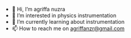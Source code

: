 - 👋 Hi, I’m agriffa nuzra
- 👀 I’m interested in physics instrumentation
- 🌱 I’m currently learning about instrumentation
- 📫 How to reach me on agriffanzr@gmail.com

<!---
agriffanuzra/agriffanuzra is a ✨ special ✨ repository because its `README.md` (this file) appears on your GitHub profile.
You can click the Preview link to take a look at your changes.
--->
